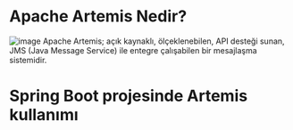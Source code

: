# Apache Artemis Nedir?
![image](https://user-images.githubusercontent.com/91599453/225305645-d9305a5e-00f2-4948-8237-cd2aa12d943a.png)
Apache Artemis; açık kaynaklı, ölçeklenebilen, API desteği sunan, JMS (Java Message Service) ile entegre çalışabilen bir mesajlaşma sistemidir.

# Spring Boot projesinde Artemis kullanımı
